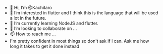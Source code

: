 - 👋 Hi, I’m @Kachitaro
- 👀 I’m interested in flutter and I think this is the language that will be used a lot in the future.
- 🌱 I’m currently learning NodeJS and flutter.
- 💞️ I’m looking to collaborate on ...
- 📫 How to reach me ...
- I'm pretty confident in most things so don't ask if I can. Ask me how long it takes to get it done instead 


<!---
Kachitaro/Kachitaro is a ✨ special ✨ repository because its `README.md` (this file) appears on your GitHub profile.
You can click the Preview link to take a look at your changes.
--->

